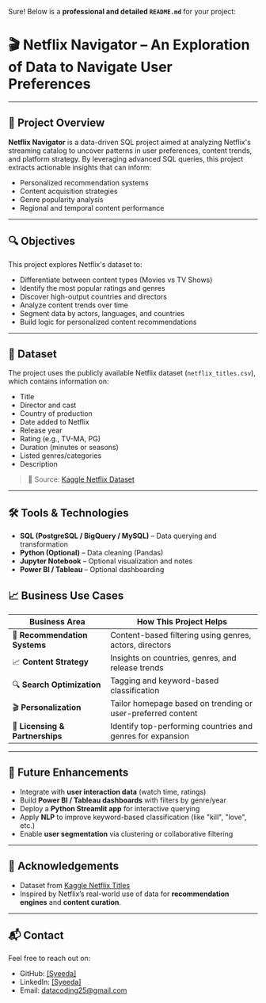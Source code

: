 Sure! Below is a **professional and detailed `README.md`** for your project:  
# **🎬 Netflix Navigator – An Exploration of Data to Navigate User Preferences**

---

## 📌 Project Overview

**Netflix Navigator** is a data-driven SQL project aimed at analyzing Netflix's streaming catalog to uncover patterns in user preferences, content trends, and platform strategy. By leveraging advanced SQL queries, this project extracts actionable insights that can inform:

- Personalized recommendation systems
- Content acquisition strategies
- Genre popularity analysis
- Regional and temporal content performance

---

## 🔍 Objectives

This project explores Netflix's dataset to:

- Differentiate between content types (Movies vs TV Shows)
- Identify the most popular ratings and genres
- Discover high-output countries and directors
- Analyze content trends over time
- Segment data by actors, languages, and countries
- Build logic for personalized content recommendations

---

## 📁 Dataset

The project uses the publicly available Netflix dataset (`netflix_titles.csv`), which contains information on:

- Title
- Director and cast
- Country of production
- Date added to Netflix
- Release year
- Rating (e.g., TV-MA, PG)
- Duration (minutes or seasons)
- Listed genres/categories
- Description

> 💾 Source: [Kaggle Netflix Dataset](https://www.kaggle.com/shivamb/netflix-shows)

---

## 🛠️ Tools & Technologies

- **SQL (PostgreSQL / BigQuery / MySQL)** – Data querying and transformation
- **Python (Optional)** – Data cleaning (Pandas)
- **Jupyter Notebook** – Optional visualization and notes
- **Power BI / Tableau** – Optional dashboarding


## 📈 Business Use Cases

| Business Area | How This Project Helps |
|---------------|------------------------|
| 🎯 **Recommendation Systems** | Content-based filtering using genres, actors, directors |
| 📈 **Content Strategy**       | Insights on countries, genres, and release trends |
| 🔍 **Search Optimization**    | Tagging and keyword-based classification |
| 🎬 **Personalization**        | Tailor homepage based on trending or user-preferred content |
| 💼 **Licensing & Partnerships** | Identify top-performing countries and genres for expansion |


---

## 🧠 Future Enhancements

- Integrate with **user interaction data** (watch time, ratings)
- Build **Power BI / Tableau dashboards** with filters by genre/year
- Deploy a **Python Streamlit app** for interactive querying
- Apply **NLP** to improve keyword-based classification (like "kill", "love", etc.)
- Enable **user segmentation** via clustering or collaborative filtering

---

## 🙌 Acknowledgements

- Dataset from [Kaggle Netflix Titles](https://www.kaggle.com/shivamb/netflix-shows)
- Inspired by Netflix’s real-world use of data for **recommendation engines** and **content curation**.

---

## 📬 Contact

Feel free to reach out on:

- GitHub: [[Syeeda]](https://github.com/SyeedaKudhsia8)
- LinkedIn: [[Syeeda]](https://www.linkedin.com/in/syeeda/)
- Email: datacoding25@gmail.com


